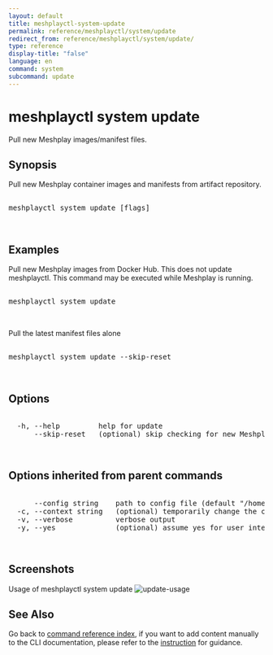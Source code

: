 ```yaml
---
layout: default
title: meshplayctl-system-update
permalink: reference/meshplayctl/system/update
redirect_from: reference/meshplayctl/system/update/
type: reference
display-title: "false"
language: en
command: system
subcommand: update
---
```


# meshplayctl system update

Pull new Meshplay images/manifest files.

## Synopsis

Pull new Meshplay container images and manifests from artifact repository.
<pre class='codeblock-pre'>
<div class='codeblock'>
meshplayctl system update [flags]

</div>
</pre> 

## Examples

Pull new Meshplay images from Docker Hub. This does not update meshplayctl. This command may be executed while Meshplay is running.
<pre class='codeblock-pre'>
<div class='codeblock'>
meshplayctl system update

</div>
</pre> 

Pull the latest manifest files alone
<pre class='codeblock-pre'>
<div class='codeblock'>
meshplayctl system update --skip-reset

</div>
</pre> 

## Options

<pre class='codeblock-pre'>
<div class='codeblock'>
  -h, --help         help for update
      --skip-reset   (optional) skip checking for new Meshplay manifest files.

</div>
</pre>

## Options inherited from parent commands

<pre class='codeblock-pre'>
<div class='codeblock'>
      --config string    path to config file (default "/home/runner/.meshplay/config.yaml")
  -c, --context string   (optional) temporarily change the current context.
  -v, --verbose          verbose output
  -y, --yes              (optional) assume yes for user interactive prompts.

</div>
</pre>

## Screenshots

Usage of meshplayctl system update
![update-usage](/assets/img/meshplayctl/update.png)

## See Also

Go back to [command reference index](/reference/meshplayctl/), if you want to add content manually to the CLI documentation, please refer to the [instruction](/project/contributing/contributing-cli#preserving-manually-added-documentation) for guidance.
